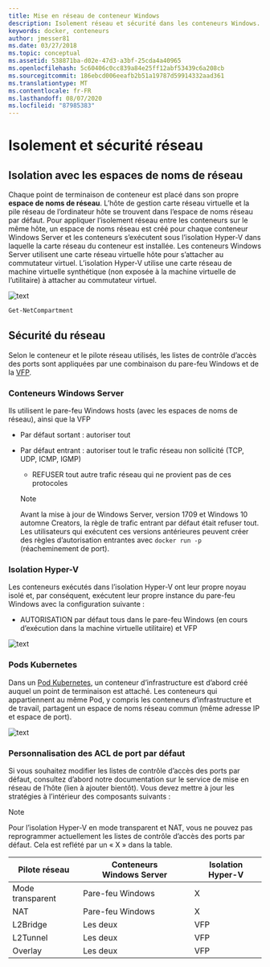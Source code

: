```yaml
---
title: Mise en réseau de conteneur Windows
description: Isolement réseau et sécurité dans les conteneurs Windows.
keywords: docker, conteneurs
author: jmesser81
ms.date: 03/27/2018
ms.topic: conceptual
ms.assetid: 538871ba-d02e-47d3-a3bf-25cda4a40965
ms.openlocfilehash: 5c60406c0cc839a84e25ff12abf53439c6a208cb
ms.sourcegitcommit: 186ebcd006eeafb2b51a19787d59914332aad361
ms.translationtype: MT
ms.contentlocale: fr-FR
ms.lasthandoff: 08/07/2020
ms.locfileid: "87985383"
---
```

# <a name="network-isolation-and-security"></a>Isolement et sécurité réseau

## <a name="isolation-with-network-namespaces"></a>Isolation avec les espaces de noms de réseau

Chaque point de terminaison de conteneur est placé dans son propre __espace de noms de réseau__. L’hôte de gestion carte réseau virtuelle et la pile réseau de l’ordinateur hôte se trouvent dans l’espace de noms réseau par défaut. Pour appliquer l’isolement réseau entre les conteneurs sur le même hôte, un espace de noms réseau est créé pour chaque conteneur Windows Server et les conteneurs s’exécutent sous l’isolation Hyper-V dans laquelle la carte réseau du conteneur est installée. Les conteneurs Windows Server utilisent une carte réseau virtuelle hôte pour s’attacher au commutateur virtuel. L’isolation Hyper-V utilise une carte réseau de machine virtuelle synthétique (non exposée à la machine virtuelle de l’utilitaire) à attacher au commutateur virtuel.

![text](media/network-compartment-visual.png)

```powershell
Get-NetCompartment
```

## <a name="network-security"></a>Sécurité du réseau

Selon le conteneur et le pilote réseau utilisés, les listes de contrôle d’accès des ports sont appliquées par une combinaison du pare-feu Windows et de la [VFP](https://www.microsoft.com/research/project/azure-virtual-filtering-platform/).

### <a name="windows-server-containers"></a>Conteneurs Windows Server

Ils utilisent le pare-feu Windows hosts (avec les espaces de noms de réseau), ainsi que la VFP

* Par défaut sortant : autoriser tout
* Par défaut entrant : autoriser tout le trafic réseau non sollicité (TCP, UDP, ICMP, IGMP)
  * REFUSER tout autre trafic réseau qui ne provient pas de ces protocoles

  >[!NOTE]
  >Avant la mise à jour de Windows Server, version 1709 et Windows 10 automne Creators, la règle de trafic entrant par défaut était refuser tout. Les utilisateurs qui exécutent ces versions antérieures peuvent créer des règles d’autorisation entrantes avec ``docker run -p`` (réacheminement de port).

### <a name="hyper-v-isolation"></a>Isolation Hyper-V

Les conteneurs exécutés dans l’isolation Hyper-V ont leur propre noyau isolé et, par conséquent, exécutent leur propre instance du pare-feu Windows avec la configuration suivante :

* AUTORISATION par défaut tous dans le pare-feu Windows (en cours d’exécution dans la machine virtuelle utilitaire) et VFP

![text](media/windows-firewall-containers.png)

### <a name="kubernetes-pods"></a>Pods Kubernetes

Dans un [Pod Kubernetes](https://kubernetes.io/docs/concepts/workloads/pods/pod/), un conteneur d’infrastructure est d’abord créé auquel un point de terminaison est attaché. Les conteneurs qui appartiennent au même Pod, y compris les conteneurs d’infrastructure et de travail, partagent un espace de noms réseau commun (même adresse IP et espace de port).

![text](media/pod-network-compartment.png)

### <a name="customizing-default-port-acls"></a>Personnalisation des ACL de port par défaut

Si vous souhaitez modifier les listes de contrôle d’accès des ports par défaut, consultez d’abord notre documentation sur le service de mise en réseau de l’hôte (lien à ajouter bientôt). Vous devez mettre à jour les stratégies à l’intérieur des composants suivants :

>[!NOTE]
>Pour l’isolation Hyper-V en mode transparent et NAT, vous ne pouvez pas reprogrammer actuellement les listes de contrôle d’accès des ports par défaut. Cela est reflété par un « X » dans la table.

| Pilote réseau | Conteneurs Windows Server | Isolation Hyper-V  |
| -------------- |-------------------------- | ------------------- |
| Mode transparent | Pare-feu Windows | X |
| NAT | Pare-feu Windows | X |
| L2Bridge | Les deux | VFP |
| L2Tunnel | Les deux | VFP |
| Overlay  | Les deux | VFP |